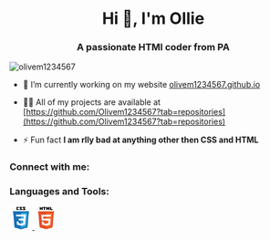 <h1 align="center">Hi 👋, I'm Ollie</h1>
<h3 align="center">A passionate HTMl coder from PA</h3>

<p align="left"> <img src="https://komarev.com/ghpvc/?username=olivem1234567&label=Profile%20views&color=0e75b6&style=flat" alt="olivem1234567" /> </p>

- 🔭 I’m currently working on my website [olivem1234567.github.io](https://github.com/Olivem1234567/olivem1234567.github.io)

- 👨‍💻 All of my projects are available at [https://github.com/Olivem1234567?tab=repositories](https://github.com/Olivem1234567?tab=repositories)

- ⚡ Fun fact **I am rlly bad at anything other then CSS and HTML**

<h3 align="left">Connect with me:</h3>
<p align="left">
</p>

<h3 align="left">Languages and Tools:</h3>
<p align="left"> <a href="https://www.w3schools.com/css/" target="_blank" rel="noreferrer"> <img src="https://raw.githubusercontent.com/devicons/devicon/master/icons/css3/css3-original-wordmark.svg" alt="css3" width="40" height="40"/> </a> <a href="https://www.w3.org/html/" target="_blank" rel="noreferrer"> <img src="https://raw.githubusercontent.com/devicons/devicon/master/icons/html5/html5-original-wordmark.svg" alt="html5" width="40" height="40"/> </a> </p>
